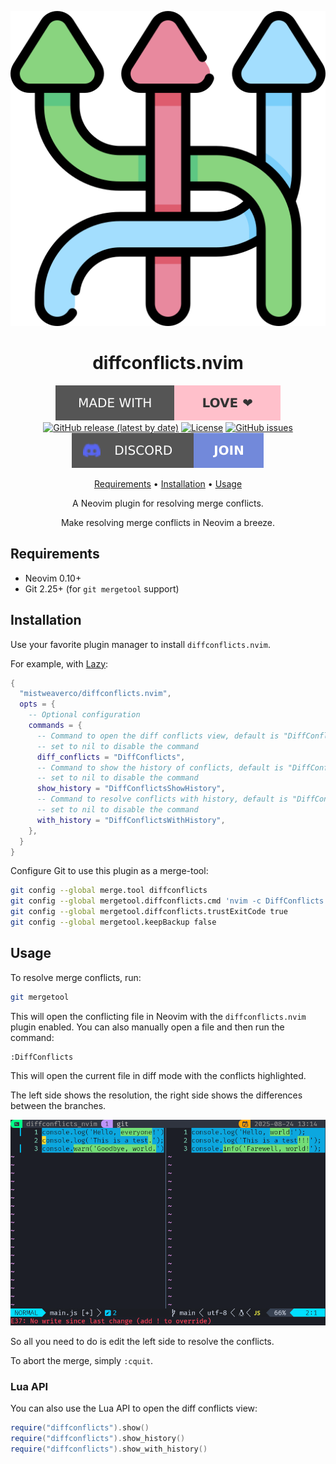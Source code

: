 <div align="center">

![diffconflicts logo](assets/logo.svg)

# diffconflicts.nvim

[![Made with love](assets/badge-made-with-love.svg)](https://github.com/mistweaverco/diffconflicts.nvim/graphs/contributors)
[![GitHub release (latest by date)](https://img.shields.io/github/v/release/mistweaverco/diffconflicts.nvim?style=for-the-badge)](https://github.com/mistweaverco/diffconflicts.nvim/releases/latest)
[![License](https://img.shields.io/github/license/mistweaverco/diffconflicts.nvim?style=for-the-badge)](./LICENSE)
[![GitHub issues](https://img.shields.io/github/issues/mistweaverco/diffconflicts.nvim?style=for-the-badge)](https//:github.com/mistweaverco/diffconflicts.nvim/issues)
[![Discord](assets/badge-discord.svg)](https://mistweaverco.com/discord)

[Requirements](#requirements) • [Installation](#installation) • [Usage](#usage)

<p></p>

A Neovim plugin for resolving merge conflicts.

Make resolving merge conflicts in Neovim a breeze.

<p></p>

</div>

## Requirements

- Neovim 0.10+
- Git 2.25+ (for `git mergetool` support)

## Installation

Use your favorite plugin manager to install `diffconflicts.nvim`.

For example, with [Lazy](https://github.com/folke/lazy.nvim):

```lua
{
  "mistweaverco/diffconflicts.nvim",
  opts = {
    -- Optional configuration
    commands = {
      -- Command to open the diff conflicts view, default is "DiffConflicts"
      -- set to nil to disable the command
      diff_conflicts = "DiffConflicts",
      -- Command to show the history of conflicts, default is "DiffConflictsShowHistory"
      -- set to nil to disable the command
      show_history = "DiffConflictsShowHistory",
      -- Command to resolve conflicts with history, default is "DiffConflictsWithHistory"
      -- set to nil to disable the command
      with_history = "DiffConflictsWithHistory",
    },
  }
}
```

Configure Git to use this plugin as a merge-tool:

```sh
git config --global merge.tool diffconflicts
git config --global mergetool.diffconflicts.cmd 'nvim -c DiffConflicts "$MERGED" "$BASE" "$LOCAL" "$REMOTE"'
git config --global mergetool.diffconflicts.trustExitCode true
git config --global mergetool.keepBackup false
```

## Usage

To resolve merge conflicts, run:

```sh
git mergetool
```

This will open the conflicting file in Neovim with the `diffconflicts.nvim` plugin enabled.
You can also manually open a file and then run the command:

```vim
:DiffConflicts
```

This will open the current file in diff mode with the conflicts highlighted.

The left side shows the resolution,
the right side shows the differences between the branches.

![diffconflicts screenshot](assets/screenshot.png)

So all you need to do is edit the left side to resolve the conflicts.

To abort the merge, simply `:cquit`.

### Lua API

You can also use the Lua API to open the diff conflicts view:

```lua
require("diffconflicts").show()
require("diffconflicts").show_history()
require("diffconflicts").show_with_history()
```

